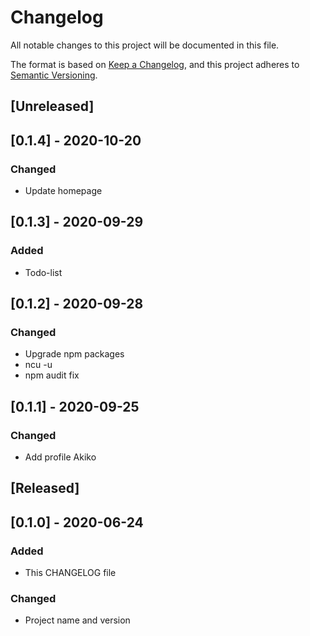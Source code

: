 # Changelog
All notable changes to this project will be documented in this file.

The format is based on [Keep a Changelog](https://keepachangelog.com/en/1.0.0/),
and this project adheres to [Semantic Versioning](https://semver.org/spec/v2.0.0.html).

## [Unreleased]

## [0.1.4] - 2020-10-20
### Changed
- Update homepage

## [0.1.3] - 2020-09-29
### Added
- Todo-list

## [0.1.2] - 2020-09-28
### Changed
- Upgrade npm packages 
- ncu -u
- npm audit fix

## [0.1.1] - 2020-09-25
### Changed
- Add profile Akiko

## [Released]

## [0.1.0] - 2020-06-24
### Added
- This CHANGELOG file
### Changed
- Project name and version
